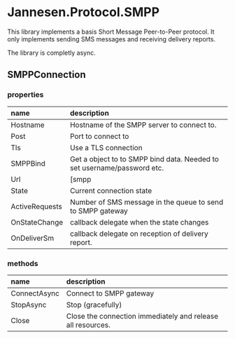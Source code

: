 # Jannesen.Protocol.SMPP

This library implements a basis Short Message Peer-to-Peer protocol. It only implements sending SMS messages and receiving delivery reports.

The library is completly async.

## SMPPConnection

### properties

| name           | description
|:---------------|:-------
| Hostname       | Hostname of the SMPP server to connect to.
| Post           | Port to connect to
| Tls            | Use a TLS connection
| SMPPBind       | Get a object to to SMPP bind data. Needed to set username/password etc.
| Url            | [smpp|smpps]://&lt;hostname&gt;:&lt;port&gt;
| State          | Current connection state
| ActiveRequests | Number of SMS message in the queue to send to SMPP gateway
| OnStateChange  | callback delegate when the state changes
| OnDeliverSm    | callback delegate on reception of delivery report.


### methods

| name         | description
|:-------------|:-------
| ConnectAsync | Connect to SMPP gateway
| StopAsync    | Stop (gracefully)
| Close        | Close the connection immediately and release all resources.
